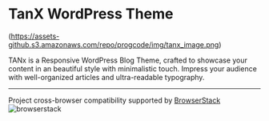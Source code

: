 # TanX WordPress Theme

(https://assets-github.s3.amazonaws.com/repo/progcode/img/tanx_image.png)

TANx is a Responsive WordPress Blog Theme, crafted to showcase your content in an beautiful style with minimalistic touch. Impress your audience with well-organized articles and ultra-readable typography.

-----------------------------------------------------------------------------------------------------------------------------------------

Project cross-browser compatibility supported by [BrowserStack](https://browserstack.com)       
![browserstack](https://assets-github.s3.amazonaws.com/repo/progcode/img/browserstack-logo-footer.png)
